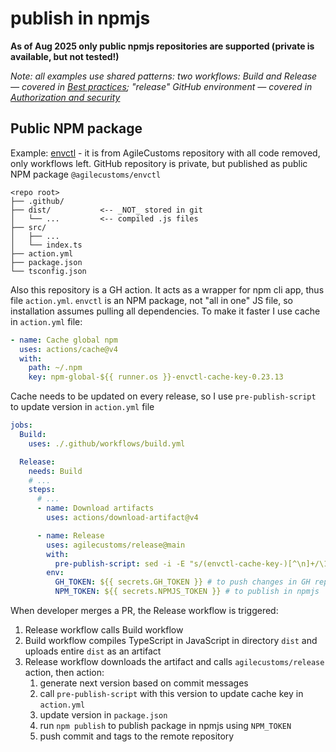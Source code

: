# publish in npmjs

**As of Aug 2025 only public npmjs repositories are supported (private is available, but not tested!)**

_Note: all examples use shared patterns: two workflows: Build and Release — covered in [Best practices](../best-practices.md);
"release" GitHub environment — covered in [Authorization and security](../authorization.md)_

## Public NPM package

Example: [envctl](../examples/envctl) - it is from AgileCustoms repository with all code removed, only workflows left.
GitHub repository is private, but published as public NPM package `@agilecustoms/envctl`

```
<repo root>
├── .github/
├── dist/           <-- _NOT_ stored in git
│   └── ...         <-- compiled .js files
├── src/
│   ├── ...
│   └── index.ts
├── action.yml
├── package.json
└── tsconfig.json
```

Also this repository is a GH action. It acts as a wrapper for npm cli app, thus file `action.yml`.
`envctl` is an NPM package, not "all in one" JS file, so installation assumes pulling all dependencies.
To make it faster I use cache in `action.yml` file:

```yaml
- name: Cache global npm
  uses: actions/cache@v4
  with:
    path: ~/.npm
    key: npm-global-${{ runner.os }}-envctl-cache-key-0.23.13
```

Cache needs to be updated on every release, so I use `pre-publish-script` to update version in `action.yml` file

```yaml
jobs:
  Build:
    uses: ./.github/workflows/build.yml

  Release:
    needs: Build
    # ...
    steps:
      # ...
      - name: Download artifacts
        uses: actions/download-artifact@v4

      - name: Release
        uses: agilecustoms/release@main
        with:
          pre-publish-script: sed -i -E "s/(envctl-cache-key-)[^\n]+/\1$version/" "action.yml"
        env:
          GH_TOKEN: ${{ secrets.GH_TOKEN }} # to push changes in GH repo
          NPM_TOKEN: ${{ secrets.NPMJS_TOKEN }} # to publish in npmjs
```

When developer merges a PR, the Release workflow is triggered:
1. Release workflow calls Build workflow
2. Build workflow compiles TypeScript in JavaScript in directory `dist` and uploads entire `dist` as an artifact
3. Release workflow downloads the artifact and calls `agilecustoms/release` action, then action:
   1. generate next version based on commit messages
   2. call `pre-publish-script` with this version to update cache key in `action.yml`
   3. update version in `package.json`
   4. run `npm publish` to publish package in npmjs using `NPM_TOKEN`
   5. push commit and tags to the remote repository
